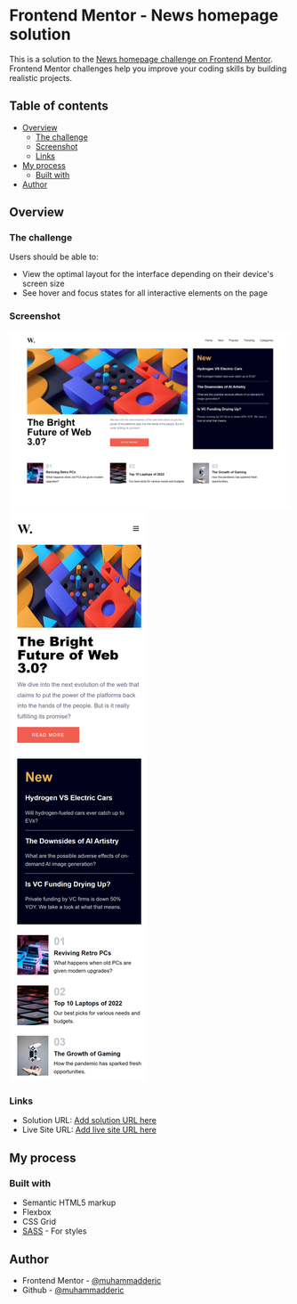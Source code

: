 # Frontend Mentor - News homepage solution

This is a solution to the [News homepage challenge on Frontend Mentor](https://www.frontendmentor.io/challenges/news-homepage-H6SWTa1MFl). Frontend Mentor challenges help you improve your coding skills by building realistic projects. 

## Table of contents

- [Overview](#overview)
  - [The challenge](#the-challenge)
  - [Screenshot](#screenshot)
  - [Links](#links)
- [My process](#my-process)
  - [Built with](#built-with)
- [Author](#author)

## Overview

### The challenge

Users should be able to:

- View the optimal layout for the interface depending on their device's screen size
- See hover and focus states for all interactive elements on the page

### Screenshot

![Desktop page](./assets/images/news-dashboard_desktop_ss.png)
![Mobile page](./assets/images/news-dashboard_mobile_ss.png)

### Links

- Solution URL: [Add solution URL here](https://your-solution-url.com)
- Live Site URL: [Add live site URL here](https://news-dashboard-bymde.netlify.app/)

## My process

### Built with

- Semantic HTML5 markup
- Flexbox
- CSS Grid
- [SASS](https://sass-lang.com/) - For styles

## Author

- Frontend Mentor - [@muhammadderic](https://www.frontendmentor.io/profile/muhammadderic)
- Github - [@muhammadderic](https://github.com/muhammadderic)